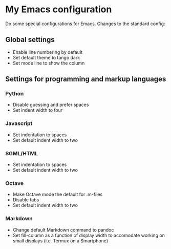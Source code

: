 # My Emacs configuration

Do some special configurations for Emacs. Changes to the standard config:

## Global settings

- Enable line numbering by default
- Set default theme to tango dark
- Set mode line to show the column

## Settings for programming and markup languages

### Python

- Disable guessing and prefer spaces
- Set indent width to four

### Javascript

- Set indentation to spaces
- Set default indent width to two

### SGML/HTML

- Set indentation to spaces
- Set default indent width to two

### Octave

- Make Octave mode the default for .m-files
- Disable tabs
- Set default indent width to two

### Markdown

- Change default Markdown command to pandoc
- Set fill-column as a function of display width
  to accomodate working on small displays
  (i.e. Termux on a Smartphone)